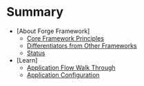 # Summary

* [About Forge Framework]
    * [Core Framework Principles](about/core-principles.md)
    * [Differentiators from Other Frameworks](about/differentiators.md)
    * [Status](about/status.md)
* [Learn]
    * [Application Flow Walk Through](learn/application-flow.md)
    * [Application Configuration](learn\application-configuration.md)

